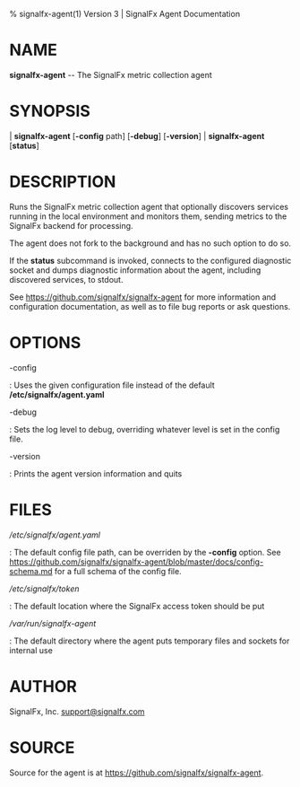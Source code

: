 % signalfx-agent(1) Version 3 | SignalFx Agent Documentation

# NAME

**signalfx-agent** -- The SignalFx metric collection agent

# SYNOPSIS

| **signalfx-agent** \[**-config** path] \[**-debug**] \[**-version**]
| **signalfx-agent** \[**status**]

# DESCRIPTION

Runs the SignalFx metric collection agent that optionally discovers services
running in the local environment and monitors them, sending metrics to the
SignalFx backend for processing.

The agent does not fork to the background and has no such option to do so.

If the **status** subcommand is invoked, connects to the configured diagnostic
socket and dumps diagnostic information about the agent, including discovered
services, to stdout.

See https://github.com/signalfx/signalfx-agent for more information and
configuration documentation, as well as to file bug reports or ask questions.

# OPTIONS

-config <path>

:	Uses the given configuration file instead of the default
	**/etc/signalfx/agent.yaml**

-debug

:	Sets the log level to debug, overriding whatever level is set in the 
	config file.

-version

:	Prints the agent version information and quits

# FILES

*/etc/signalfx/agent.yaml*

:	The default config file path, can be overriden by the **-config** option.
	See https://github.com/signalfx/signalfx-agent/blob/master/docs/config-schema.md
	for a full schema of the config file.

*/etc/signalfx/token*

:	The default location where the SignalFx access token should be put

*/var/run/signalfx-agent*

:	The default directory where the agent puts temporary files and sockets for
	internal use

# AUTHOR

SignalFx, Inc. <support@signalfx.com>

# SOURCE

Source for the agent is at https://github.com/signalfx/signalfx-agent.
